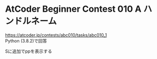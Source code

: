 # AtCoder Beginner Contest 010 A ハンドルネーム  
https://atcoder.jp/contests/abc010/tasks/abc010_1  
Python (3.8.2)で回答  

Sに追加でppを表示する
